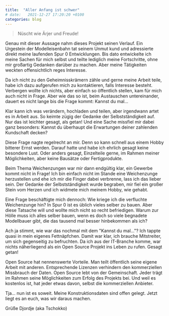 ```yaml
---
title:  "Aller Anfang ist schwer"
# date:   2021-12-27 17:20:20 +0100
categories: blog
---
```

> Nüscht wie Ärjer und Freude!

Genau mit dieser Aussage nahm dieses Projekt seinen Verlauf. Ein Urgestein der
Modelleisenbahn tat seinem Unmut kund und adressierte direkt meine laufenden
Spur 0 Entwicklungen. Bis dato entwickelte ich meine Sachen für mich selbst und
teilte lediglich meine Fortschritte, ohne mir großartig Gedanken darüber zu
machen. Aber meine Tätigkeiten weckten offensichtlich reges Interesse.

Da ich nicht zu den Geheimnisskrämern zähle und gerne meine Arbeit teile, habe
ich dazu aufgerufen mich zu kontaktieren, falls Interesse besteht.
Verbergen wollte ich nichts, aber einfach so öffentlich stellen, kam für mich
auch nicht in Frage. Aber wie das so ist, beim Austauschen untereinander, dauert
es nicht lange bis die Frage kommt: Kannst du mal...

Klar kann ich was verändern, hochladen und teilen, aber irgendwann artet es in
Arbeit aus. So keimte zügig der Gedanke der Selbstständigkeit auf. Nur das ist
leichter gesagt, als getan! Und eine Sache missfiel mir dabei ganz besonders:
Kannst du überhaupt die Erwartungen deiner zahlenden Kundschaft decken?

Diese Frage nagte regelrecht an mir. Denn so kann schnell aus einem Hobby
bitterer Ernst werden. Darauf hatte und habe ich ehrlich gesagt keine besondere
Lust. Oder anders gesagt, Einzelteile gerne, im Rahmen meiner Möglichkeiten,
aber keine Bausätze oder Fertigprodukte.

Beim Thema Weichenzungen war mir dann endgültig klar, ein Gewerbe kommt nicht in
Frage! Ich bin einfach nicht im Stande eine Weichenzunge herzustellen und ehe
ich mir die Finger dabei verbrenne, lass ich das lieber sein. Der Gedanke der
Selbstständigkeit wurde begraben, mir fiel ein großer Stein vom Herzen und ich
widmete mich meinem Hobby, wie gehabt.

Eine Frage beschäftigte mich dennoch: Wie kriege ich die verfluchte Weichenzunge
hin? In Spur 0 ist es üblich vieles selber zu bauen. Aber diese Tatsache will
und wollte mich nicht so recht befriedigen. Warum zur Hölle muss ich alles
selber bauen, wenn es doch so viele begnadete Modellbauer gibt, die das tausend
mal besser hinbekommen als ich? 

Ach ja stimmt, wie war das nochmal mit dem "Kannst du mal..."? Ich tappte quasi in
mein eigenes Fettnäpfchen. Damit war klar, ich brauche Mitstreiter, um sich
gegenseitig zu befruchten. Da ich aus der IT-Branche komme, war nichts
näherliegend als ein Open Source Projekt ins Leben zu rufen. Gesagt getan!

Open Source hat nennenswerte Vorteile. Man teilt öffentlich seine eigene Arbeit
mit anderen. Entsprechende Lizenzen verhindern den kommerziellen Missbrauch der
Daten. Open Source lebt von der Gemeinschaft. Jeder trägt im Rahmen seine
Möglichkeiten zum Erfolg des Projekts bei. Und weil es kostenlos ist, hat jeder
etwas davon, selbst die kommerziellen Anbieter.

Tja... nun ist es soweit. Meine Konstruktionsdaten sind offen gelegt. Jetzt
liegt es an euch, was wir daraus machen. 

Grüße Djordje (aka Tschokko)